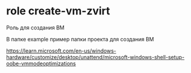 # role create-vm-zvirt 

Роль для создания ВМ

В папке example пример папки проекта для создания ВМ

https://learn.microsoft.com/en-us/windows-hardware/customize/desktop/unattend/microsoft-windows-shell-setup-oobe-vmmodeoptimizations
